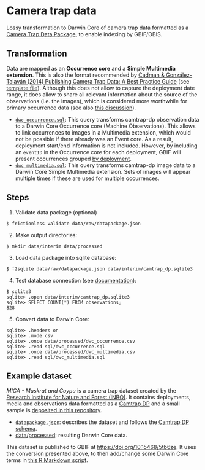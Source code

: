 # Camera trap data

Lossy transformation to Darwin Core of camera trap data formatted as a [Camera Trap Data Package](https://gitlab.com/oscf/camtrap-dp), to enable indexing by GBIF/OBIS.

## Transformation

Data are mapped as an **Occurrence core** and a **Simple Multimedia extension**. This is also the format recommended by [Cadman & González-Talaván (2014) Publishing Camera Trap Data: A Best Practice Guide](http://www.gbif.org/orc/?doc_id=6045) (see [template file](http://links.gbif.org/dcsmst)). Although this does not allow to capture the deployment date range, it does allow to share all relevant information about the source of the observations (i.e. the images), which is considered more worthwhile for primary occurrence data (see also [this discussion](https://github.com/tdwg/dwc-for-biologging/pull/35)).

- [`dwc_occurrence.sql`](sql/dwc_occurrence.sql): This query transforms camtrap-dp observation data to a Darwin Core Occurrence core (Machine Observations). This allows to link occurrences to images in a Multimedia extension, which would not be possible if there already was an Event core. As a result, deployment start/end information is not included. However, by including an `eventID` in the Occurrence core for each deployment, GBIF will present occurrences grouped [by deployment](https://www.gbif.org/dataset/8a5cbaec-2839-4471-9e1d-98df301095dd/event/3b94f935-020f-49d8-bd59-1736f8a266c4).
- [`dwc_multimedia.sql`](sql/dwc_multimedia.sql): This query transforms camtrap-dp image data to a Darwin Core Simple Multimedia extension. Sets of images will appear multiple times if these are used for multiple occurrences.

## Steps

1. Validate data package (optional)

```
$ frictionless validate data/raw/datapackage.json
```

2. Make output directories:

```
$ mkdir data/interim data/processed
```

3. Load data package into sqlite database:

```
$ f2sqlite data/raw/datapackage.json data/interim/camtrap_dp.sqlite3
```

4. Test database connection (see [documentation](https://sqlite.org/cli.html)):

```
$ sqlite3
sqlite> .open data/interim/camtrap_dp.sqlite3
sqlite> SELECT COUNT(*) FROM observations;
828
```

5. Convert data to Darwin Core:

```
sqlite> .headers on
sqlite> .mode csv
sqlite> .once data/processed/dwc_occurrence.csv
sqlite> .read sql/dwc_occurrence.sql
sqlite> .once data/processed/dwc_multimedia.csv
sqlite> .read sql/dwc_multimedia.sql
```

## Example dataset

_MICA - Muskrat and Coypu_ is a camera trap dataset created by the [Research Institute for Nature and Forest (INBO)](https://www.inbo.be/en). It contains deployments, media and observations data formatted as a [Camtrap DP](https://gitlab.com/oscf/camtrap-dp) and a small sample is [deposited in this repository](data/raw).

- [`datapackage.json`](data/raw/datapackage.json): describes the dataset and follows the [Camtrap DP schema](https://gitlab.com/oscf/camtrap-package-schemas/-/blob/master/camtrap-package-profile.json).
- [data/processed](data/processed): resulting Darwin Core data.

This dataset is published to GBIF at <https://doi.org/10.15468/5tb6ze>. It uses the conversion presented above, to then add/change some Darwin Core terms in [this R Markdown script](https://github.com/inbo/mica-occurrences/blob/master/datasets/mica-agouti-occurrences/src/dwc_mapping.Rmd).
